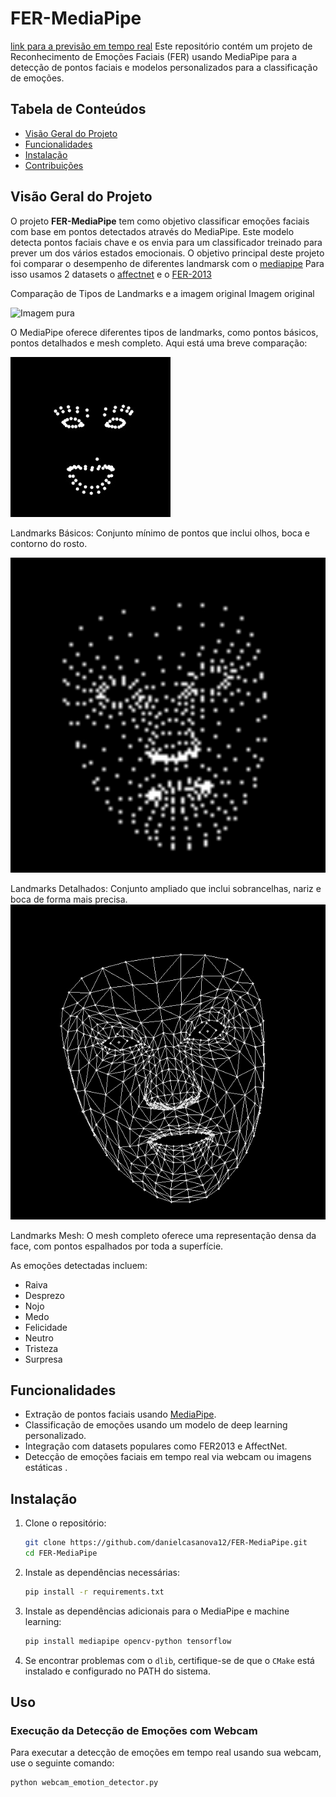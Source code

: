 # FER-MediaPipe
[link para a previsão em tempo real](https://fer-01.vercel.app/) 
Este repositório contém um projeto de Reconhecimento de Emoções Faciais (FER) usando MediaPipe para a detecção de pontos faciais e modelos personalizados para a classificação de emoções.
## Tabela de Conteúdos

- [Visão Geral do Projeto](#visão-geral-do-projeto)
- [Funcionalidades](#funcionalidades)
- [Instalação](#instalação)
- [Contribuições](#contribuições)

## Visão Geral do Projeto

O projeto **FER-MediaPipe** tem como objetivo classificar emoções faciais com base em pontos detectados através do MediaPipe. Este modelo detecta pontos faciais chave e os envia para um classificador treinado para prever um dos vários estados emocionais.
O objetivo principal deste projeto foi comparar o desempenho de diferentes landmarsk com o [mediapipe](https://ai.google.dev/edge/mediapipe/solutions/guide?hl=pt-br)
Para isso usamos 2 datasets o  [affectnet](https://www.kaggle.com/datasets/noamsegal/affectnet-training-data) e o [FER-2013](https://www.kaggle.com/datasets/msambare/fer2013)

Comparação de Tipos de Landmarks e a imagem original
Imagem original

![Imagem pura](Imagens/imagens_puras/img1.jpg)

O MediaPipe oferece diferentes tipos de landmarks, como pontos básicos, pontos detalhados e mesh completo. Aqui está uma breve comparação:

![landmarks](Imagens/landmarks_basicos/img1.jpg)

Landmarks Básicos: Conjunto mínimo de pontos que inclui olhos, boca e contorno do rosto.

![landmarks completos](Imagens/landmarks_completos/img1.jpg)




Landmarks Detalhados: Conjunto ampliado que inclui sobrancelhas, nariz e boca de forma mais precisa.
![landmarks detalhados](Imagens/landmarks_detalhados/img1.jpg)

Landmarks Mesh: O mesh completo oferece uma representação densa da face, com pontos espalhados por toda a superfície.


As emoções detectadas incluem:
- Raiva
- Desprezo
- Nojo
- Medo
- Felicidade
- Neutro
- Tristeza
- Surpresa

## Funcionalidades

- Extração de pontos faciais usando [MediaPipe](https://google.github.io/mediapipe/).
- Classificação de emoções usando um modelo de deep learning personalizado.
- Integração com datasets populares como FER2013 e AffectNet.
- Detecção de emoções faciais em tempo real via webcam ou imagens estáticas .

## Instalação

1. Clone o repositório:
    ```bash
    git clone https://github.com/danielcasanova12/FER-MediaPipe.git
    cd FER-MediaPipe
    ```

2. Instale as dependências necessárias:
    ```bash
    pip install -r requirements.txt
    ```

3. Instale as dependências adicionais para o MediaPipe e machine learning:
    ```bash
    pip install mediapipe opencv-python tensorflow
    ```

4. Se encontrar problemas com o `dlib`, certifique-se de que o `CMake` está instalado e configurado no PATH do sistema.

## Uso

### Execução da Detecção de Emoções com Webcam




Para executar a detecção de emoções em tempo real usando sua webcam, use o seguinte comando:

```bash
python webcam_emotion_detector.py


